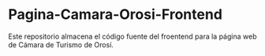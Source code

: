 # Pagina-Camara-Orosi-Frontend
Este repositorio almacena el código fuente del froentend para la página web de Cámara de Turismo de Orosí.

